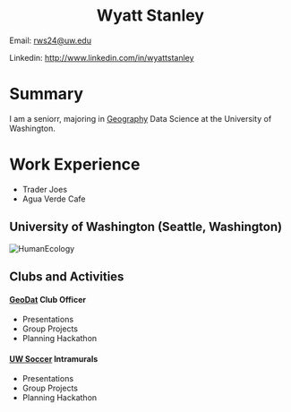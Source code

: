 <center>
    <h1>
        Wyatt Stanley
    </h1>
</center>


Email: rws24@uw.edu

Linkedin: http://www.linkedin.com/in/wyattstanley

# Summary

I am a seniorr, majoring in <a href="https://geography.washington.edu">Geography</a> Data Science at the University of Washington.

# Work Experience
- Trader Joes
- Agua Verde Cafe

## University of Washington (Seattle, Washington)

![HumanEcology](https://artsci.washington.edu/sites/default/files/2022-02/About-main1.1.jpg)

<h2>
    Clubs and Activities
</h2>

<h4>
    <a href="https://sites.google.com/uw.edu/geodat/        welcome">GeoDat</a> Club Officer 
</h4>

- Presentations 
- Group Projects
- Planning Hackathon

<h4>
    <a href="https://www.washington.edu/ima/intramurals/">UW Soccer</a> Intramurals
</h4>

- Presentations 
- Group Projects
- Planning Hackathon
